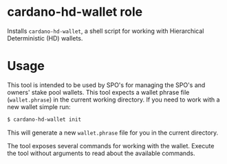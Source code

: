 # cardano-hd-wallet role
Installs `cardano-hd-wallet`, a shell script for working with Hierarchical Deterministic (HD) wallets.

# Usage
This tool is intended to be used by SPO's for managing the SPO's and owners' stake pool wallets. This tool expects a wallet phrase file (`wallet.phrase`) in the current working directory. If you need to work with a new wallet simple run:

```bash
$ cardano-hd-wallet init
```

This will generate a new `wallet.phrase` file for you in the current directory.

The tool exposes several commands for working with the wallet. Execute the tool without arguments to read about the available commands.